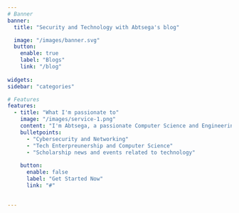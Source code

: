 ```yaml
---
# Banner
banner:
  title: "Security and Technology with Abtsega's blog"

  image: "/images/banner.svg"
  button:
    enable: true
    label: "Blogs"
    link: "/blog"
    
widgets:
sidebar: "categories"

# Features
features:
  - title: "What I'm passionate to"
    image: "/images/service-1.png"
    content: "I'm Abtsega, a passionate Computer Science and Engineering student with a love for all things in tech. Whether you're a seasoned professional or just starting out, you're in the right place to dive deep into the fascinating world of technology."
    bulletpoints:
      - "Cybersecurity and Networking"
      - "Tech Enterpreunership and Computer Science"
      - "Scholarship news and events related to technology"
      
    button:
      enable: false
      label: "Get Started Now"
      link: "#"

  
---
```

